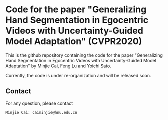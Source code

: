 # Code for the paper "Generalizing Hand Segmentation in Egocentric Videos with Uncertainty-Guided Model Adaptation" (CVPR2020)

This is the github repository containing the code for the paper "Generalizing Hand Segmentation in Egocentric Videos with 
Uncertainty-Guided Model Adaptation" by Minjie Cai, Feng Lu and Yoichi Sato.

Currently, the code is under re-organization and will be released soon.

## Contact
For any question, please contact
```
Minjie Cai: caiminjie@hnu.edu.cn
```
